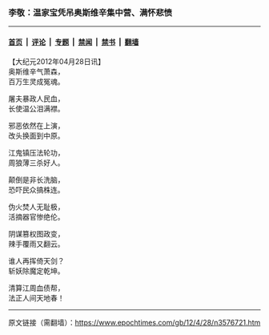 ### 李敬：温家宝凭吊奥斯维辛集中营、满怀悲愤

---

#### [首页](../../../..?n3576721) &nbsp;|&nbsp; [评论](../../../../../epoch-comment?n3576721) &nbsp;|&nbsp; [专题](../../../../../epoch-special?n3576721) &nbsp;|&nbsp; [禁闻](../../../../../epoch-news?n3576721) &nbsp;|&nbsp; [禁书](../../../../../books?n3576721) &nbsp;|&nbsp; [翻墙](https://github.com/gfw-breaker/nogfw/blob/master/README.md?n3576721)


<div class="post_content" id="artbody" itemprop="articleBody">
 <!-- article content begin -->
 <p>
  【大纪元2012年04月28日讯】
  <br/>
  奥斯维辛气萧森，
  <br/>
  百万生灵成冤魂。
 </p>
 <p>
  屠夫暴政人民血，
  <br/>
  长使温公泪满襟。
 </p>
 <p>
  邪恶依然在上演，
  <br/>
  改头换面到中原。
 </p>
 <p>
  江鬼镇压法轮功，
  <br/>
  周狼薄三杀好人。
 </p>
 <p>
  颠倒是非长洗脑，
  <br/>
  恐吓民众搞株连。
 </p>
 <p>
  伪火焚人无耻极，
  <br/>
  活摘器官惨绝伦。
 </p>
 <p>
  阴谋篡权图政变，
  <br/>
  辣手覆雨又翻云。
 </p>
 <p>
  谁人再挥倚天剑？
  <br/>
  斩妖除魔定乾坤。
 </p>
 <p>
  清算江周血债帮，
  <br/>
  法正人间天地春！
 </p>
 <!-- article content end -->
 <div id="below_article_ad">
 </div>
</div>


---

原文链接（需翻墙）：https://www.epochtimes.com/gb/12/4/28/n3576721.htm